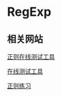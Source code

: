 # RegExp

























## 相关网站

[正则在线测试工具](https://regexr-cn.com/)

[在线测试工具](http://tool.chinaz.com/regex/)

[正则练习](https://codejiaonang.com/)

